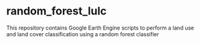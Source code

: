 # random_forest_lulc
This repository contains Google Earth Engine scripts to perform a land use and land cover classification using a random forest classifier
